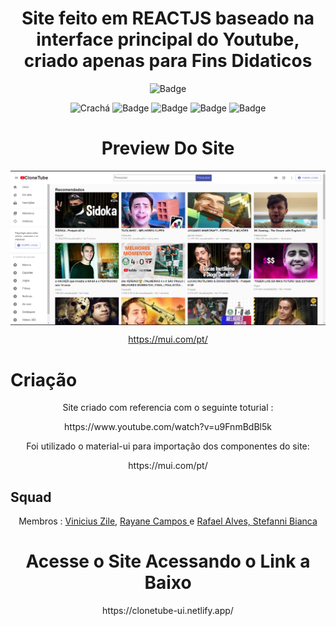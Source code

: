 <div align="center">
  
<h1 align="center">Site feito em REACTJS baseado na interface principal do Youtube, criado apenas para Fins Didaticos </h1>
  
<div align="center"><div align="center"><div align="center">



<div align="center">
  
  ![ Badge ](https://img.shields.io/badge/Made%20in-VSCode-1f425f.svg)<br>
  
 
  ![ Crachá ](https://img.shields.io/badge/JavaScript-F7DF1E?style=for-the-badge&logo=javascript&logoColor=black)
  ![ Badge ](https://img.shields.io/badge/Material--UI-0081CB?style=for-the-badge&logo=material-ui&logoColor=white)
  ![ Badge ](https://img.shields.io/badge/YouTube-FF0000?style=for-the-badge&logo=youtube&logoColor=white)
  ![ Badge ](https://img.shields.io/badge/React-20232A?style=for-the-badge&logo=react&logoColor=61DAFB)
  ![ Badge ](https://img.shields.io/badge/Node.js-43853D?style=for-the-badge&logo=node.js&logoColor=white)
  
  
  <h1 align="center">Preview Do Site </h1>
  <img align="center" src="https://raw.githubusercontent.com/viniciuszile/Clonetube/main/public/images/preview.PNG" >

  https://mui.com/pt/
  
  
<div align="center">
  <h1 align="start">Criação</h1>
  <p> Site criado com referencia com o seguinte toturial : </p>
  <p>https://www.youtube.com/watch?v=u9FnmBdBl5k</p>
  
  <p> Foi utilizado o material-ui para importação dos componentes do site: </p>
  <p>https://mui.com/pt/</p>
  
  <h2 align="start">Squad</h2>
  <p> Membros : <a href="https://github.com/viniciuszile"> Vinicius Zile</a>, <a href="https://github.com/RayaneCamposs"> Rayane Campos  </a> e <a              href="https://github.com/rafael-alves-nascimento"> Rafael Alves, </a> <a href="https://github.com/"> Stefanni Bianca</a>
</div>

<h1>Acesse o Site Acessando o Link a Baixo</h1>
  https://clonetube-ui.netlify.app/
<div align="center">
  

  


